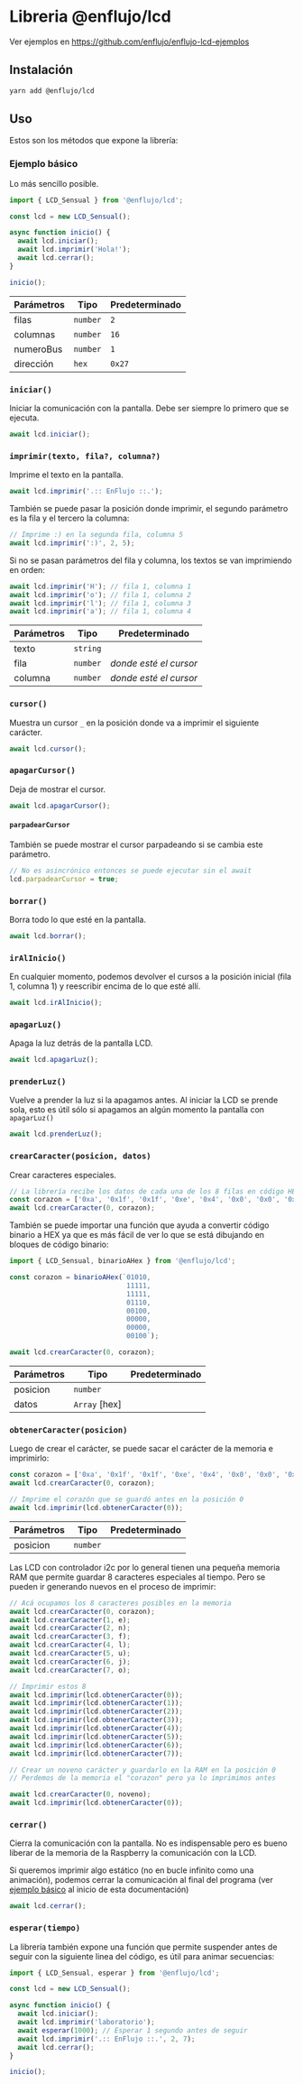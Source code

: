 # Libreria @enflujo/lcd

Ver ejemplos en https://github.com/enflujo/enflujo-lcd-ejemplos

## Instalación

```bash
yarn add @enflujo/lcd
```

## Uso

Estos son los métodos que expone la librería:

### Ejemplo básico

Lo más sencillo posible.

```js
import { LCD_Sensual } from '@enflujo/lcd';

const lcd = new LCD_Sensual();

async function inicio() {
  await lcd.iniciar();
  await lcd.imprimir('Hola!');
  await lcd.cerrar();
}

inicio();
```

| Parámetros | Tipo     | Predeterminado |
| ---------- | -------- | -------------- |
| filas      | `number` | `2`            |
| columnas   | `number` | `16`           |
| numeroBus  | `number` | `1`            |
| dirección  | `hex`    | `0x27`         |

### `iniciar()`

Iniciar la comunicación con la pantalla. Debe ser siempre lo primero que se ejecuta.

```js
await lcd.iniciar();
```

### `imprimir(texto, fila?, columna?)`

Imprime el texto en la pantalla.

```js
await lcd.imprimir('.:: EnFlujo ::.');
```

También se puede pasar la posición donde imprimir, el segundo parámetro es la fila y el tercero la columna:

```js
// Imprime :) en la segunda fila, columna 5
await lcd.imprimir(':)', 2, 5);
```

Si no se pasan parámetros del fila y columna, los textos se van imprimiendo en orden:

```js
await lcd.imprimir('H'); // fila 1, columna 1
await lcd.imprimir('o'); // fila 1, columna 2
await lcd.imprimir('l'); // fila 1, columna 3
await lcd.imprimir('a'); // fila 1, columna 4
```

| Parámetros | Tipo     | Predeterminado         |
| ---------- | -------- | ---------------------- |
| texto      | `string` |                        |
| fila       | `number` | _donde esté el cursor_ |
| columna    | `number` | _donde esté el cursor_ |

### `cursor()`

Muestra un cursor `_` en la posición donde va a imprimir el siguiente carácter.

```js
await lcd.cursor();
```

### `apagarCursor()`

Deja de mostrar el cursor.

```js
await lcd.apagarCursor();
```

#### `parpadearCursor`

También se puede mostrar el cursor parpadeando si se cambia este parámetro.

```js
// No es asincrónico entonces se puede ejecutar sin el await
lcd.parpadearCursor = true;
```

### `borrar()`

Borra todo lo que esté en la pantalla.

```js
await lcd.borrar();
```

### `irAlInicio()`

En cualquier momento, podemos devolver el cursos a la posición inicial (fila 1, columna 1) y reescribir encima de lo que esté allí.

```js
await lcd.irAlInicio();
```

### `apagarLuz()`

Apaga la luz detrás de la pantalla LCD.

```js
await lcd.apagarLuz();
```

### `prenderLuz()`

Vuelve a prender la luz si la apagamos antes. Al iniciar la LCD se prende sola, esto es útil sólo si apagamos an algún momento la pantalla con `apagarLuz()`

```js
await lcd.prenderLuz();
```

### `crearCaracter(posicion, datos)`

Crear caracteres especiales.

```js
// La librería recibe los datos de cada una de los 8 filas en código HEX.
const corazon = ['0xa', '0x1f', '0x1f', '0xe', '0x4', '0x0', '0x0', '0x4'];
await lcd.crearCaracter(0, corazon);
```

También se puede importar una función que ayuda a convertir código binario a HEX ya que es más fácil de ver lo que se está dibujando en bloques de código binario:

```js
import { LCD_Sensual, binarioAHex } from '@enflujo/lcd';

const corazon = binarioAHex(`01010,
                             11111,
                             11111,
                             01110,
                             00100,
                             00000,
                             00000,
                             00100`);

await lcd.crearCaracter(0, corazon);
```

| Parámetros | Tipo          | Predeterminado |
| ---------- | ------------- | -------------- |
| posicion   | `number`      |                |
| datos      | `Array` [hex] |                |

### `obtenerCaracter(posicion)`

Luego de crear el carácter, se puede sacar el carácter de la memoria e imprimirlo:

```js
const corazon = ['0xa', '0x1f', '0x1f', '0xe', '0x4', '0x0', '0x0', '0x4'];
await lcd.crearCaracter(0, corazon);

// Imprime el corazón que se guardó antes en la posición 0
await lcd.imprimir(lcd.obtenerCaracter(0));
```

| Parámetros | Tipo     | Predeterminado |
| ---------- | -------- | -------------- |
| posicion   | `number` |                |

Las LCD con controlador i2c por lo general tienen una pequeña memoria RAM que permite guardar 8 caracteres especiales al tiempo. Pero se pueden ir generando nuevos en el proceso de imprimir:

```js
// Acá ocupamos los 8 caracteres posibles en la memoria
await lcd.crearCaracter(0, corazon);
await lcd.crearCaracter(1, e);
await lcd.crearCaracter(2, n);
await lcd.crearCaracter(3, f);
await lcd.crearCaracter(4, l);
await lcd.crearCaracter(5, u);
await lcd.crearCaracter(6, j);
await lcd.crearCaracter(7, o);

// Imprimir estos 8
await lcd.imprimir(lcd.obtenerCaracter(0));
await lcd.imprimir(lcd.obtenerCaracter(1));
await lcd.imprimir(lcd.obtenerCaracter(2));
await lcd.imprimir(lcd.obtenerCaracter(3));
await lcd.imprimir(lcd.obtenerCaracter(4));
await lcd.imprimir(lcd.obtenerCaracter(5));
await lcd.imprimir(lcd.obtenerCaracter(6));
await lcd.imprimir(lcd.obtenerCaracter(7));

// Crear un noveno carácter y guardarlo en la RAM en la posición 0
// Perdemos de la memoria el "corazon" pero ya lo imprimimos antes

await lcd.crearCaracter(0, noveno);
await lcd.imprimir(lcd.obtenerCaracter(0));
```

### `cerrar()`

Cierra la comunicación con la pantalla. No es indispensable pero es bueno liberar de la memoria de la Raspberry la comunicación con la LCD.

Si queremos imprimir algo estático (no en bucle infinito como una animación), podemos cerrar la comunicación al final del programa (ver [ejemplo básico](#ejemplo-básico) al inicio de esta documentación)

```js
await lcd.cerrar();
```

### `esperar(tiempo)`

La librería también expone una función que permite suspender antes de seguir con la siguiente linea del código, es útil para animar secuencias:

```js
import { LCD_Sensual, esperar } from '@enflujo/lcd';

const lcd = new LCD_Sensual();

async function inicio() {
  await lcd.iniciar();
  await lcd.imprimir('laboratorio');
  await esperar(1000); // Esperar 1 segundo antes de seguir
  await lcd.imprimir('.:: EnFlujo ::.', 2, 7);
  await lcd.cerrar();
}

inicio();
```
